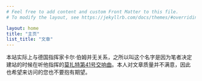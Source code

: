 ```yaml
---
# Feel free to add content and custom Front Matter to this file.
# To modify the layout, see https://jekyllrb.com/docs/themes/#overriding-theme-defaults

layout: home
title: "主页"
list_title: "文章"
---
```


本站实际上与德国指挥家卡尔·伯姆并无关系，之所以叫这个名字是因为笔者决定建站的时候在听他指挥的[莫扎特第41号交响曲](https://music.apple.com/cn/album/mozart-symphonies-nos-40-41/1452214719?l=en)。本人对文章质量并不满意，因此也希望来访问的您也不要抱有期望。

